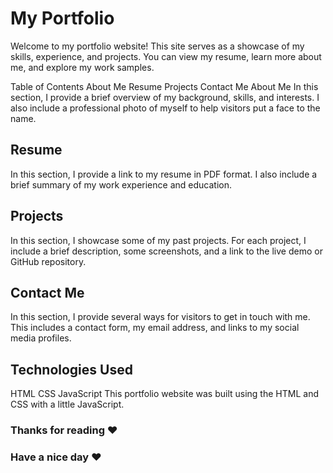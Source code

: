 # My Portfolio
Welcome to my portfolio website! This site serves as a showcase of my skills, experience, and projects. You can view my resume, learn more about me, and explore my work samples.

Table of Contents
About Me
Resume
Projects
Contact Me
About Me
In this section, I provide a brief overview of my background, skills, and interests. I also include a professional photo of myself to help visitors put a face to the name.

## Resume
In this section, I provide a link to my resume in PDF format. I also include a brief summary of my work experience and education.

## Projects
In this section, I showcase some of my past projects. For each project, I include a brief description, some screenshots, and a link to the live demo or GitHub repository.

## Contact Me
In this section, I provide several ways for visitors to get in touch with me. This includes a contact form, my email address, and links to my social media profiles.

## Technologies Used
HTML
CSS
JavaScript
This portfolio website was built using the HTML and CSS with a little JavaScript.

### Thanks for reading :heart:
### Have a nice day :heart:

